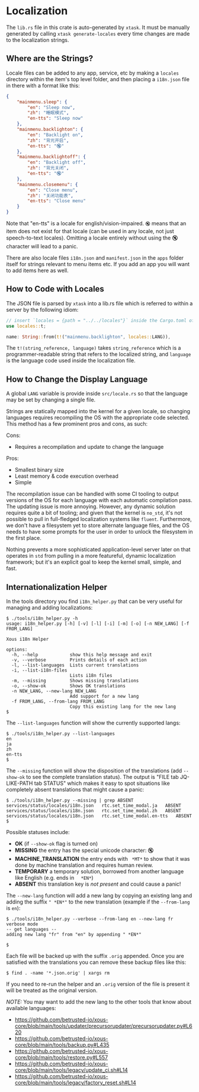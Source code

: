 # Localization

The `lib.rs` file in this crate is auto-generated by `xtask`. It must be manually generated by
calling `xtask generate-locales` every time changes are made to the localization strings.

## Where are the Strings?
Locale files can be added to any app, service, etc by making a `locales` directory within the item's top level folder, and
then placing a `i18n.json` file in there with a format like this:

```json
{
    "mainmenu.sleep": {
        "en": "Sleep now",
        "zh": "睡眠模式",
        "en-tts": "Sleep now"
    },
    "mainmenu.backlighton": {
        "en": "Backlight on",
        "zh": "背光开启",
        "en-tts": "🔇"
    },
    "mainmenu.backlightoff": {
        "en": "Backlight off",
        "zh": "背光关闭",
        "en-tts": "🔇"
    },
    "mainmenu.closemenu": {
        "en": "Close menu",
        "zh": "关闭功能表",
        "en-tts": "Close menu"
    }
}
```

Note that "en-tts" is a locale for english/vision-impaired. `🔇` means that an item does not exist
for that locale (can be used in any locale, not just speech-to-text locales). Omitting a locale
entirely without using the 🔇 character will lead to a panic.

There are also locale files `i18n.json` and `manifest.json` in the `apps` folder itself for strings relevant to menu items etc. If you add an app you will want to add items here as well.

## How to Code with Locales
The JSON file is parsed by `xtask` into a lib.rs file which is referred to within a server by
the following idiom:

```rust
// insert `locales = {path = "../../locales"}` inside the Cargo.toml of the server
use locales::t;

name: String::from(t!("mainmenu.backlighton", locales::LANG)),
```

The `t!(string_reference, language)` takes `string_reference` which is a programmer-readable
string that refers to the localized string, and `language` is the language code used inside
the localization file.

## How to Change the Display Language
A global `LANG` variable is provide inside `src/locale.rs` so that the language
may be set by changing a single file.

Strings are statically mapped into the kernel for a given locale, so changing languages requires
recompiling the OS with the appropriate code selected. This method has a few prominent pros
and cons, as such:

Cons:
- Requires a recompilation and update to change the language

Pros:
- Smallest binary size
- Least memory & code execution overhead
- Simple

The recompilation issue can be handled with some CI tooling to output versions of the OS
for each language with each automatic compilation pass. The updating issue is more annoying.
However, any dynamic solution requires quite a bit of tooling; and given that the kernel
is `no_std`, it's not possible to pull in full-fledged localization systems like `fluent`.
Furthermore, we don't have a filesystem yet to store alternate language files, and the OS
needs to have some prompts for the user in order to unlock the filesystem in the first place.

Nothing prevents a more sophisticated application-level server later on that operates
in `std` from pulling in a more featureful, dynamic localization framework; but it's an
explicit goal to keep the kernel small, simple, and fast.

## Internationalization Helper

In the tools directory you find `i18n_helper.py` that can be
very useful for managing and adding localizations:

```
$ ./tools/i18n_helper.py -h
usage: i18n_helper.py [-h] [-v] [-l] [-i] [-m] [-o] [-n NEW_LANG] [-f FROM_LANG]

Xous i18n Helper

options:
  -h, --help            show this help message and exit
  -v, --verbose         Prints details of each action
  -l, --list-languages  Lists current translations
  -i, --list-i18n-files
                        Lists i18n files
  -m, --missing         Shows missing translations
  -o, --show-ok         Shows OK translations
  -n NEW_LANG, --new-lang NEW_LANG
                        Add support for a new lang
  -f FROM_LANG, --from-lang FROM_LANG
                        Copy this existing lang for the new lang
$
```

The `--list-languages` function will show the currently supported langs:

```
$ ./tools/i18n_helper.py --list-languages
en
ja
zh
en-tts
$
```

The `--missing` function will show the disposition of the translations
(add `--show-ok` to see the complete translation status). The output
is "FILE tab JQ-LIKE-PATH tab STATUS" which makes it easy to spot
situations like completely absent translations that might cause a panic:

```
$ ./tools/i18n_helper.py --missing | grep ABSENT
services/status/locales/i18n.json	rtc.set_time_modal.ja	ABSENT
services/status/locales/i18n.json	rtc.set_time_modal.zh	ABSENT
services/status/locales/i18n.json	rtc.set_time_modal.en-tts	ABSENT
$
```
Possible statuses include:
* **OK** (if `--show-ok` flag is turned on)
* **MISSING** the entry has the special unicode character: 🔇
* **MACHINE_TRANSLATION** the entry ends with ` *MT*` to show that it was done by machine translation and requires human review.
* **TEMPORARY** a temporary solution, borrowed from another language like English (e.g. ends in `  *EN*`)
* **ABSENT** this translation key is _not present_ and could cause a panic!


The `--new-lang` function will add a new lang by copying an
existing lang and adding the suffix `" *EN*"` to the new translation
(example if the `--from-lang` is `en`):


```
$ ./tools/i18n_helper.py --verbose --from-lang en --new-lang fr
verbose mode
-- get languages --
adding new lang "fr" from "en" by appending " *EN*"

$
```

Each file will be backed up with the suffix `.orig` appended.
Once you are satisfied with the translations you can remove these
backup files like this:

```
$ find . -name '*.json.orig' | xargs rm
```

If you need to re-run the helper and an `.orig` version of the file
is present it will be treated as the original version.

_NOTE:_ You may want to add the new lang to the other tools
that know about available languages:

* https://github.com/betrusted-io/xous-core/blob/main/tools/updater/precursorupdater/precursorupdater.py#L620
* https://github.com/betrusted-io/xous-core/blob/main/tools/backup.py#L435
* https://github.com/betrusted-io/xous-core/blob/main/tools/restore.py#L557
* https://github.com/betrusted-io/xous-core/blob/main/tools/legacy/update_ci.sh#L14
* https://github.com/betrusted-io/xous-core/blob/main/tools/legacy/factory_reset.sh#L14
